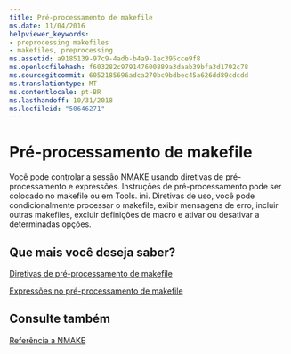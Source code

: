 ```yaml
---
title: Pré-processamento de makefile
ms.date: 11/04/2016
helpviewer_keywords:
- preprocessing makefiles
- makefiles, preprocessing
ms.assetid: a9185139-97c9-4adb-b4a9-1ec395cce9f8
ms.openlocfilehash: f603282c979147600889a3daab39bfa3d1702c78
ms.sourcegitcommit: 6052185696adca270bc9bdbec45a626dd89cdcdd
ms.translationtype: MT
ms.contentlocale: pt-BR
ms.lasthandoff: 10/31/2018
ms.locfileid: "50646271"
---
```

# <a name="makefile-preprocessing"></a>Pré-processamento de makefile

Você pode controlar a sessão NMAKE usando diretivas de pré-processamento e expressões. Instruções de pré-processamento pode ser colocado no makefile ou em Tools. ini. Diretivas de uso, você pode condicionalmente processar o makefile, exibir mensagens de erro, incluir outras makefiles, excluir definições de macro e ativar ou desativar a determinadas opções.

## <a name="what-do-you-want-to-know-more-about"></a>Que mais você deseja saber?

[Diretivas de pré-processamento de makefile](../build/makefile-preprocessing-directives.md)

[Expressões no pré-processamento de makefile](../build/expressions-in-makefile-preprocessing.md)

## <a name="see-also"></a>Consulte também

[Referência a NMAKE](../build/nmake-reference.md)